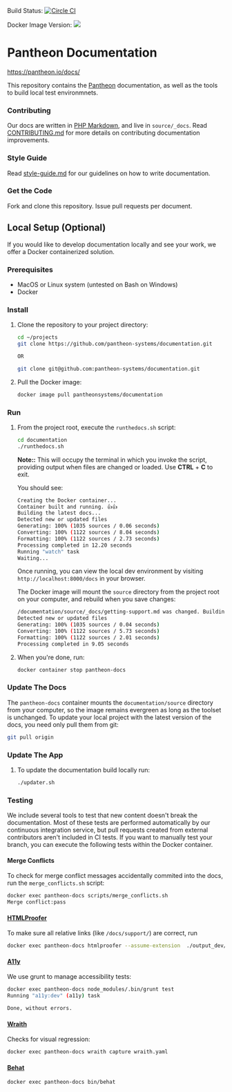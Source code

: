 Build Status: [![Circle CI](https://circleci.com/gh/pantheon-systems/documentation.svg?style=svg)](https://circleci.com/gh/pantheon-systems/documentation)


Docker Image Version: ![](https://img.shields.io/badge/version-0.0.4-green.svg)

Pantheon Documentation
======================
https://pantheon.io/docs/

This repository contains the [Pantheon](https://pantheon.io) documentation, as well as the tools to build local test environmnets.

### Contributing

Our docs are written in [PHP Markdown](), and live in `source/_docs`. Read [CONTRIBUTING.md](<CONTRIBUTING.md>) for more details on contributing
documentation improvements.

### Style Guide

Read [style-guide.md](<style-guide.md>) for our guidelines on how to write
documentation.

### Get the Code
Fork and clone this repository. Issue pull requests per document.

## Local Setup (Optional)

If you would like to develop documentation locally and see your work, we offer a Docker containerized solution.

### Prerequisites

 - MacOS or Linux system (untested on Bash on Windows)
 - Docker

### Install

1. Clone the repository to your project directory:

    ```bash
    cd ~/projects
    git clone https://github.com/pantheon-systems/documentation.git

    OR

    git clone git@github.com:pantheon-systems/documentation.git
    ```

1. Pull the Docker image:

    ```bash
    docker image pull pantheonsystems/documentation
    ```

### Run

1. From the project root, execute the `runthedocs.sh` script:

    ```bash
    cd documentation
    ./runthedocs.sh
    ```

    **Note::** This will occupy the terminal in which you invoke the script, providing output when files are changed or loaded. Use **CTRL** + **C** to exit.

    You should see:

    ```bash
    Creating the Docker container...
    Container built and running. 👍👍
    Building the latest docs...
    Detected new or updated files
    Generating: 100% (1035 sources / 0.06 seconds)
    Converting: 100% (1122 sources / 8.04 seconds)
    Formatting: 100% (1122 sources / 2.73 seconds)
    Processing completed in 12.20 seconds
    Running "watch" task
    Waiting...
    ```

    Once running, you can view the local dev environment by visiting `http://localhost:8000/docs` in your browser.

    The Docker image will mount the `source` directory from the project root on your computer, and rebuild when you save changes:

    ```bash
    /documentation/source/_docs/getting-support.md was changed. Building...
    Detected new or updated files
    Generating: 100% (1035 sources / 0.04 seconds)
    Converting: 100% (1122 sources / 5.73 seconds)
    Formatting: 100% (1122 sources / 2.01 seconds)
    Processing completed in 9.05 seconds
    ```

1. When you're done, run:

    ```bash
    docker container stop pantheon-docs
    ```

### Update The Docs

The `pantheon-docs` container mounts the `documentation/source` directory from your computer, so the image remains evergreen as long as the toolset is unchanged. To update your local project with the latest version of the docs, you need only pull them from git:

```bash
git pull origin
```

### Update The App



1. To update the documentation build locally run:

    ```bash
    ./updater.sh
    ```

### Testing

We include several tools to test that new content doesn't break the documentation. Most of these tests are performed automatically by our continuous integration service, but pull requests created from external contributors aren't included in CI tests. If you want to manually test your branch, you can execute the following tests within the Docker container.

#### Merge Conflicts

To check for merge conflict messages accidentally commited into the docs, run the `merge_conflicts.sh` script:

```bash
docker exec pantheon-docs scripts/merge_conflicts.sh
Merge conflict:pass
```
#### [HTMLProofer](https://github.com/gjtorikian/html-proofer)

To make sure all relative links (like `/docs/support/`) are correct, run

```bash
docker exec pantheon-docs htmlproofer --assume-extension  ./output_dev/ --disable-external true
```

#### [A11y](https://github.com/addyosmani/a11y)

We use grunt to manage accessibility tests:

```bash
docker exec pantheon-docs node_modules/.bin/grunt test
Running "a11y:dev" (a11y) task

Done, without errors.
```

#### [Wraith](https://github.com/BBC-News/wraith)

Checks for visual regression:

```bash
docker exec pantheon-docs wraith capture wraith.yaml
```

#### [Behat](https://github.com/Behat/Behat)

```bash
docker exec pantheon-docs bin/behat
```
